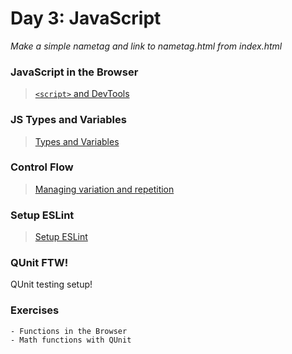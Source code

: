 Day 3: JavaScript
===

_Make a simple nametag and link to nametag.html from index.html_

### JavaScript in the Browser

> [`<script>` and DevTools](./notes/script.md)

### JS Types and Variables

> [Types and Variables](./notes/types-vars.md)

### Control Flow

> [Managing variation and repetition](./notes/control-flow.md)

### Setup ESLint

> [Setup ESLint](./notes/eslint.md)


### QUnit FTW!

QUnit testing setup!

### Exercises 
    - Functions in the Browser
    - Math functions with QUnit